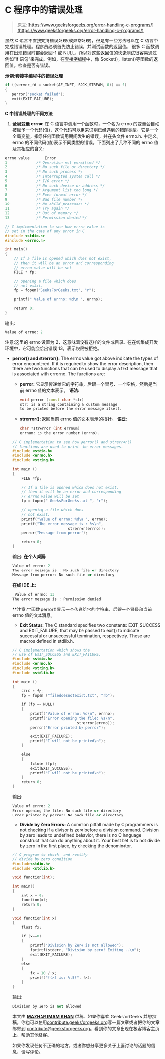 # C 程序中的错误处理

> 原文:[https://www.geeksforgeeks.org/error-handling-c-programs/](https://www.geeksforgeeks.org/error-handling-c-programs/)

虽然 C 语言不直接支持错误处理(或异常处理)，但是有一些方法可以在 C 语言中完成错误处理。程序员必须首先防止错误，并测试函数的返回值。
很多 C 函数调用在出现错误时都会返回-1 或 NULL，所以对这些返回值的快速测试很容易通过例如“if 语句”来完成。例如，在[套接字编程](https://www.geeksforgeeks.org/socket-programming-cc/)中，像 Socket()，listen()等函数的返回值。检查是否有错误。

**示例:套接字编程中的错误处理**

```cpp
if ((server_fd = socket(AF_INET, SOCK_STREAM, 0)) == 0)
{
   perror("socket failed");
   exit(EXIT_FAILURE);
}

```

**C 中错误处理的不同方法**

1.  **全局变量 errno:** 在 C 语言中调用一个函数时，一个名为 errno 的变量会自动被赋予一个代码(值)，这个代码可以用来识别已经遇到的错误类型。它是一个全局变量，指示任何函数调用期间发生的错误，并在头文件 errno.h.
    中定义。errno 的不同代码(值)表示不同类型的错误。下面列出了几种不同的 errno 值及其相应的含义:

```cpp
errno value       Error
1             /* Operation not permitted */
2             /* No such file or directory */
3             /* No such process */
4             /* Interrupted system call */
5             /* I/O error */
6             /* No such device or address */
7             /* Argument list too long */
8             /* Exec format error */
9             /* Bad file number */
10            /* No child processes */
11            /* Try again */
12            /* Out of memory */
13            /* Permission denied */

```

```cpp
// C implementation to see how errno value is
// set in the case of any error in C
#include <stdio.h>
#include <errno.h>

int main()
{
    // If a file is opened which does not exist,
    // then it will be an error and corresponding
    // errno value will be set
    FILE * fp;

    // opening a file which does
    // not exist.
    fp = fopen("GeeksForGeeks.txt", "r");

    printf(" Value of errno: %d\n ", errno);

    return 0;
}
```

输出:

```cpp
Value of errno: 2

```

注意:这里的 errno 设置为 2，这意味着没有这样的文件或目录。在在线集成开发环境中，它可能会给出错误 13，表示权限被拒绝。

*   **perror() and strerror():** The errno value got above indicate the types of error encountered.
    If it is required to show the error description, then there are two functions that can be used to display a text message that is associated with errorno. The functions are:
    *   **perror:** 它显示传递给它的字符串，后跟一个冒号、一个空格，然后是当前 errno 值的文本表示。
        **语法:**

        ```cpp
        void perror (const char *str)
        str: is a string containing a custom message
        to be printed before the error message itself.
        ```

    *   **strerror():** 返回当前 errno 值的文本表示的指针。
        **语法:**

        ```cpp
        char *strerror (int errnum)
        errnum: is the error number (errno).
        ```

    ```cpp
    // C implementation to see how perror() and strerror()
    // functions are used to print the error messages.
    #include <stdio.h>
    #include <errno.h>
    #include <string.h>

    int main ()
    {
        FILE *fp;

        // If a file is opened which does not exist,
        // then it will be an error and corresponding
        // errno value will be set
        fp = fopen(" GeeksForGeeks.txt ", "r");

        // opening a file which does
        // not exist.
        printf("Value of errno: %d\n ", errno);
        printf("The error message is : %s\n", 
                             strerror(errno));
        perror("Message from perror");

        return 0;
    }
    ```

    输出:
    **在个人桌面:**

    ```cpp
    Value of errno: 2
    The error message is : No such file or directory
    Message from perror: No such file or directory

    ```

    **在线 IDE 上:**

    ```cpp
     Value of errno: 13
    The error message is : Permission denied

    ```

    **注意:**函数 perror()显示一个传递给它的字符串，后跟一个冒号和当前 errno 值的文本消息。

    *   **Exit Status:** The C standard specifies two constants: EXIT_SUCCESS and EXIT_FAILURE, that may be passed to exit() to indicate successful or unsuccessful termination, respectively. These are macros defined in stdlib.h.

    ```cpp
    // C implementation which shows the
    // use of EXIT_SUCCESS and EXIT_FAILURE.
    #include <stdio.h>
    #include <errno.h>
    #include <string.h>
    #include <stdlib.h>

    int main ()
    {
        FILE * fp;
        fp = fopen ("filedoesnotexist.txt", "rb");

        if (fp == NULL)
        {
            printf("Value of errno: %d\n", errno);
            printf("Error opening the file: %s\n",
                                 strerror(errno));
            perror("Error printed by perror");

            exit(EXIT_FAILURE);
            printf("I will not be printed\n");
        }

        else
        {
            fclose (fp);
            exit(EXIT_SUCCESS);
            printf("I will not be printed\n");
        }
        return 0;
    }
    ```

    输出:

    ```cpp
    Value of errno: 2
    Error opening the file: No such file or directory
    Error printed by perror: No such file or directory

    ```

    *   **Divide by Zero Errors:** A common pitfall made by C programmers is not checking if a divisor is zero before a division command. Division by zero leads to undefined behavior, there is no C language construct that can do anything about it. Your best bet is to not divide by zero in the first place, by checking the denominator.

    ```cpp
    // C program to check  and rectify
    // divide by zero condition
    #include<stdio.h>
    #include <stdlib.h>

    void function(int);

    int main()
    {
        int x = 0;
        function(x);
        return 0;
    }

    void function(int x)
    {
        float fx;

        if (x==0)
        {
            printf("Division by Zero is not allowed");
            fprintf(stderr, "Division by zero! Exiting...\n");
            exit(EXIT_FAILURE);
        }
        else
        {
            fx = 10 / x;
            printf("f(x) is: %.5f", fx);
        }
    }
    ```

    输出:

    ```cpp
    Division by Zero is not allowed
    ```

    本文由 [**MAZHAR IMAM KHAN**](https://www.linkedin.com/in/mazhar-imam-khan-95a34ab3) 供稿。如果你喜欢 GeeksforGeeks 并想投稿，你也可以使用[contribute.geeksforgeeks.org](http://www.contribute.geeksforgeeks.org)写一篇文章或者把你的文章邮寄到 contribute@geeksforgeeks.org。看到你的文章出现在极客博客主页上，帮助其他极客。

    如果你发现任何不正确的地方，或者你想分享更多关于上面讨论的话题的信息，请写评论。